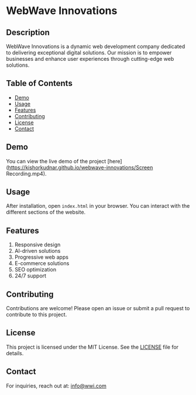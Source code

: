 # WebWave Innovations

## Description
WebWave Innovations is a dynamic web development company dedicated to delivering exceptional digital solutions. Our mission is to empower businesses and enhance user experiences through cutting-edge web solutions.

## Table of Contents
- [Demo](#demo)
- [Usage](#usage)
- [Features](#features)
- [Contributing](#contributing)
- [License](#license)
- [Contact](#contact)

## Demo
You can view the live demo of the project [here](https://kishorkudnar.github.io/webwave-innovations/Screen Recording.mp4).
## Usage
After installation, open `index.html` in your browser. You can interact with the different sections of the website.

## Features

1. Responsive design
2. AI-driven solutions
3. Progressive web apps
4. E-commerce solutions
5. SEO optimization
6. 24/7 support

## Contributing
Contributions are welcome! Please open an issue or submit a pull request to contribute to this project.

## License
This project is licensed under the MIT License. See the [LICENSE](LICENSE) file for details.

## Contact
For inquiries, reach out at: [info@wwi.com](mailto:info@wwi.com)

